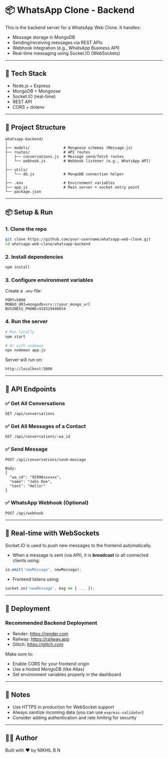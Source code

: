 # 📦 WhatsApp Clone - Backend

This is the backend server for a WhatsApp Web Clone. It handles:

- Message storage in MongoDB
- Sending/receiving messages via REST APIs
- Webhook integration (e.g., WhatsApp Business API)
- Real-time messaging using Socket.IO (WebSockets)

---

## 🔧 Tech Stack

- Node.js + Express
- MongoDB + Mongoose
- Socket.IO (real-time)
- REST API
- CORS + dotenv

---

## 📁 Project Structure

```
whatsapp-backend/
│
├── models/               # Mongoose schemas (Message.js)
├── routes/               # API routes
│   ├── conversations.js  # Message send/fetch routes
│   └── webhook.js        # Webhook listener (e.g., WhatsApp API)
│
├── utils/
│   └── db.js             # MongoDB connection helper
│
├── .env                  # Environment variables
├── app.js                # Main server + socket entry point
└── package.json
```

---

## 📦 Setup & Run

### 1. Clone the repo

```bash
git clone https://github.com/your-username/whatsapp-web-clone.git
cd whatsapp-web-clone/whatsapp-backend
```

### 2. Install dependencies

```bash
npm install
```

### 3. Configure environment variables

Create a `.env` file:

```env
PORT=5000
MONGO_URI=mongodb+srv://your_mongo_url
BUSINESS_PHONE=918329446654
```

### 4. Run the server

```bash
# Run locally
npm start

# Or with nodemon
npx nodemon app.js
```

Server will run on:  
```
http://localhost:5000
```

---

## 🧪 API Endpoints

### ✅ Get All Conversations
```
GET /api/conversations
```

### ✅ Get All Messages of a Contact
```
GET /api/conversations/:wa_id
```

### ✅ Send Message
```
POST /api/conversations/send-message

Body:
{
  "wa_id": "92996xxxxxx",
  "name": "John Doe",
  "text": "Hello!"
}
```

### ✅ WhatsApp Webhook (Optional)
```
POST /api/webhook
```

---

## 🔁 Real-time with WebSockets

Socket.IO is used to push new messages to the frontend automatically.

- When a message is sent (via API), it is **broadcast** to all connected clients using:

```js
io.emit('newMessage', newMessage);
```

- Frontend listens using:

```js
socket.on('newMessage', msg => { ... });
```

---

## 📡 Deployment

### Recommended Backend Deployment
- Render: https://render.com
- Railway: https://railway.app
- Glitch: https://glitch.com

Make sure to:
- Enable CORS for your frontend origin
- Use a hosted MongoDB (like Atlas)
- Set environment variables properly in the dashboard

---

## 🔐 Notes

- Use HTTPS in production for WebSocket support
- Always sanitize incoming data (you can use `express-validator`)
- Consider adding authentication and rate limiting for security

---

## 🧑‍💻 Author

Built with ❤️ by NIKHIL B N
